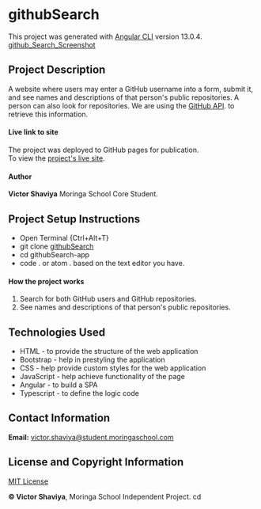 # githubSearch

This project was generated with [Angular CLI](https://github.com/angular/angular-cli) version 13.0.4.     
[github_Search_Screenshot](#)

## Project Description
A website where users may enter a GitHub username into a form, submit it, and see names and descriptions of that person's public repositories. A person can also look for repositories.
We are using the [GitHub API](https://developer.github.com/v3/). to retrieve this information. 

#### Live link to site
The project was deployed to GitHub pages for publication.     
To view the [project's live site](#).

#### Author
**Victor Shaviya**
Moringa School Core Student.

## Project Setup Instructions
- Open Terminal {Ctrl+Alt+T}     
- git clone [githubSearch](https://github.com/ShaviyaVictor/githubSearch)      
- cd githubSearch-app      
- code . or atom . based on the text editor you have.

#### How the project works
1. Search for both GitHub users and GitHub repositories.
2. See names and descriptions of that person's public repositories.

## Technologies Used
- HTML - to provide the structure of the web application
- Bootstrap - help in prestyling the application
- CSS - help provide custom styles for the web application
- JavaScript - help achieve functionality of the page
- Angular - to build a SPA
- Typescript - to define the logic code

## Contact Information
**Email:** [victor.shaviya@student.moringaschool.com](#)

## License and Copyright Information
[MIT License](https://github.com/ShaviyaVictor/githubSearch/blob/main/LICENSE)
   
  
**© Victor Shaviya**, Moringa School Independent Project.
cd 